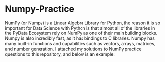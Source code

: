 # Numpy-Practice

NumPy (or Numpy) is a Linear Algebra Library for Python, the reason it is so important for Data Science with Python is that almost all of the libraries in the PyData Ecosystem rely on NumPy as one of their main building blocks. Numpy is also incredibly fast, as it has bindings to C libraries. Numpy has many built-in functions and capabilities such as vectors, arrays, matrices, and number generation. I attached my solutions to NumPy practice questions to this repository, and below is an example:



